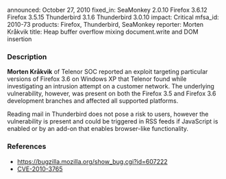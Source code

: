announced: October 27, 2010
fixed_in: SeaMonkey 2.0.10
          Firefox 3.6.12
          Firefox 3.5.15
          Thunderbird 3.1.6
          Thunderbird 3.0.10
impact: Critical
mfsa_id: 2010-73
products: Firefox, Thunderbird, SeaMonkey
reporter: Morten Kråkvik
title: Heap buffer overflow mixing document.write and DOM insertion

<h3>Description</h3>

<p><strong>Morten Kråkvik</strong> of Telenor SOC reported an exploit
targeting particular versions of Firefox 3.6 on Windows XP that
Telenor found while investigating an intrusion attempt on a customer
network. The underlying vulnerability, however, was present on both
the Firefox 3.5 and Firefox 3.6 development branches and affected all
supported platforms.</p>

<p class="note">Reading mail in Thunderbird does not pose a risk to
users, however the vulnerability is present and could be triggered in
RSS feeds if JavaScript is enabled or by an add-on that enables
browser-like functionality.</p>

<h3>References</h3>

<ul>
  <li><a href="https://bugzilla.mozilla.org/show_bug.cgi?id=607222">https://bugzilla.mozilla.org/show_bug.cgi?id=607222</a></li>
  <li><a class="ex-ref" href="http://cve.mitre.org/cgi-bin/cvename.cgi?name=CVE-2010-3765">CVE-2010-3765</a></li>
</ul>




